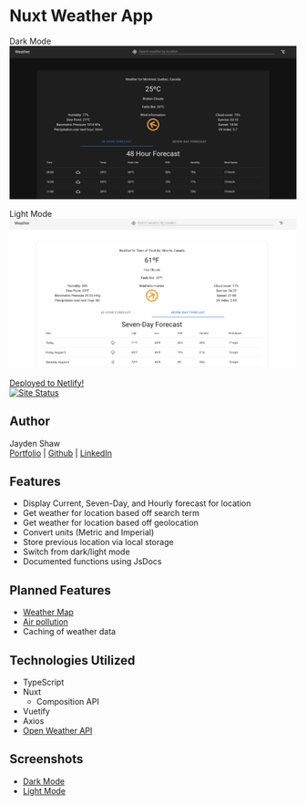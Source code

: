 # Nuxt Weather App

Dark Mode
![Dark Mode](https://github.com/jshaw990/nuxt-weather/blob/master/static/screenshots/darkMode.png)

Light Mode
![Light Mode](https://github.com/jshaw990/nuxt-weather/blob/master/static/screenshots/lightMode.png)

[Deployed to Netlify!](https://nuxt-weather-app.netlify.app/)\
[![Site Status](https://api.netlify.com/api/v1/badges/3fa15fb6-7d3e-4844-968c-491e5bbfbdd6/deploy-status)](https://app.netlify.com/sites/nuxt-weather-app/deploys)

## Author
Jayden Shaw\
[Portfolio](https://jaydenshaw.com/) | [Github](https://github.com/jshaw990) | [LinkedIn](https://www.linkedin.com/in/jayden-shaw)

## Features 
- Display Current, Seven-Day, and Hourly forecast for location
- Get weather for location based off search term
- Get weather for location based off geolocation
- Convert units (Metric and Imperial)
- Store previous location via local storage
- Switch from dark/light mode
- Documented functions using JsDocs

## Planned Features
- [Weather Map](https://openweathermap.org/api/weathermaps)
- [Air pollution](https://openweathermap.org/api/air-pollution)
- Caching of weather data

## Technologies Utilized
- TypeScript
- Nuxt
    - Composition API
- Vuetify
- Axios
- [Open Weather API](https://openweathermap.org/)

## Screenshots 
- [Dark Mode](https://github.com/jshaw990/nuxt-weather/blob/master/static/screenshots/darkMode.png)
- [Light Mode](https://github.com/jshaw990/nuxt-weather/blob/master/static/screenshots/lightMode.png)